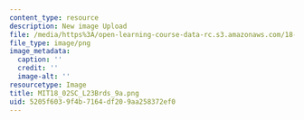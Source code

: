 ```yaml
---
content_type: resource
description: New image Upload
file: /media/https%3A/open-learning-course-data-rc.s3.amazonaws.com/18-02sc-multivariable-calculus-fall-2010/5205f6039f4b7164df209aa258372ef0_MIT18_02SC_L23Brds_9a.png
file_type: image/png
image_metadata:
  caption: ''
  credit: ''
  image-alt: ''
resourcetype: Image
title: MIT18_02SC_L23Brds_9a.png
uid: 5205f603-9f4b-7164-df20-9aa258372ef0
---
```

